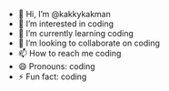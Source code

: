 - 👋 Hi, I’m @kakkykakman
- 👀 I’m interested in coding
- 🌱 I’m currently learning coding
- 💞️ I’m looking to collaborate on coding
- 📫 How to reach me coding
- 😄 Pronouns: coding
- ⚡ Fun fact: coding

<!---
kakkykakman/kakkykakman is a ✨ special ✨ repository because its `README.md` (this file) appears on your GitHub profile.
You can click the Preview link to take a look at your changes.
--->

